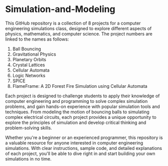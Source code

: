# Simulation-and-Modeling
This GitHub repository is a collection of 8 projects for a computer engineering simulations class, designed to explore different aspects of physics, mathematics, and computer science. The project numbers are linked to the names as follows:
1. Ball Bouncing
2. Gravitational Physics
3. Planetary Orbits
4. Crystal Lattices
5. Cellular Automata
6. Logic Networks
7. SPICE
8. FlameFrame: A 2D Forest Fire Simulation using Cellular Automata

Each project is designed to challenge students to apply their knowledge of computer engineering and programming to solve complex simulation problems, and gain hands-on experience with popular simulation tools and techniques. From modeling the motion of bouncing balls to simulating complex electrical circuits, each project provides a unique opportunity to explore the principles of simulation and develop critical thinking and problem-solving skills.

Whether you're a beginner or an experienced programmer, this repository is a valuable resource for anyone interested in computer engineering simulations. With clear instructions, sample code, and detailed explanations of each project, you'll be able to dive right in and start building your own simulations in no time.
